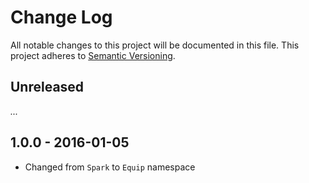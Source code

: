 # Change Log

All notable changes to this project will be documented in this file.
This project adheres to [Semantic Versioning](http://semver.org/).

## Unreleased

_..._

## 1.0.0 - 2016-01-05

- Changed from `Spark` to `Equip` namespace
